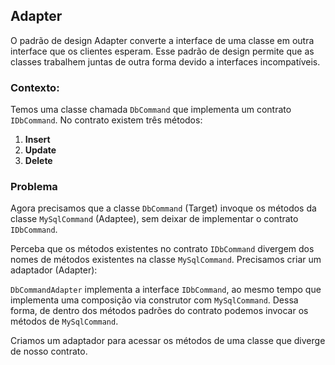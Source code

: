 ## Adapter

O padrão de design Adapter converte a interface de uma classe em outra interface que os clientes esperam. Esse padrão de design permite que as classes trabalhem juntas de outra forma devido a interfaces incompatíveis.


### Contexto:

Temos uma classe chamada `DbCommand` que implementa um contrato `IDbCommand`. No contrato existem três métodos:

1. **Insert**
2. **Update**
3. **Delete**

### Problema

Agora precisamos que a classe `DbCommand` (Target) invoque os métodos da classe `MySqlCommand` (Adaptee), 
sem deixar de implementar o contrato `IDbCommand`. 

Perceba que os métodos existentes no contrato `IDbCommand` divergem dos nomes de métodos existentes na classe `MySqlCommand`. 
Precisamos criar um adaptador (Adapter):

`DbCommandAdapter` implementa a interface `IDbCommand`, ao mesmo tempo que implementa uma composição via construtor com 
`MySqlCommand`. Dessa forma, de dentro dos métodos padrões do contrato podemos invocar os métodos de `MySqlCommand`.

Criamos um adaptador para acessar os métodos de uma classe que diverge de nosso contrato.